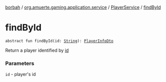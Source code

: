 [borbah](../../index.md) / [org.amuerte.gaming.application.service](../index.md) / [PlayerService](index.md) / [findById](./find-by-id.md)

# findById

`abstract fun findById(id: `[`String`](https://kotlinlang.org/api/latest/jvm/stdlib/kotlin/-string/index.html)`): `[`PlayerInfoDto`](../../org.amuerte.gaming.application.dto/-player-info-dto/index.md)

Return a player identified by [id](find-by-id.md#org.amuerte.gaming.application.service.PlayerService$findById(kotlin.String)/id)

### Parameters

`id` - player's id